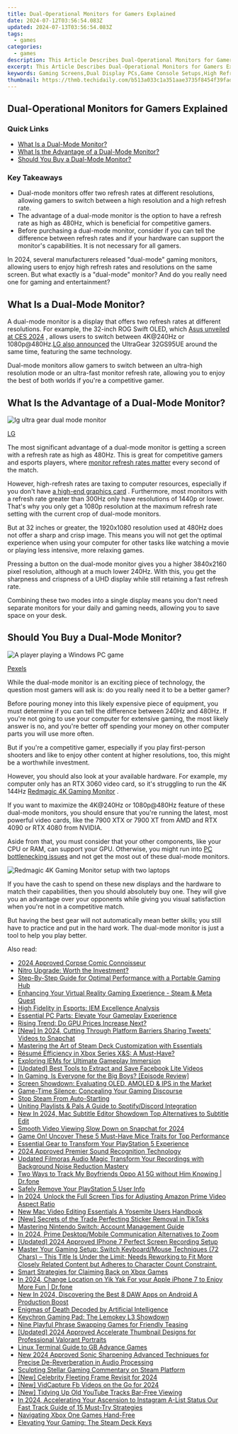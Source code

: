 ```yaml
---
title: Dual-Operational Monitors for Gamers Explained
date: 2024-07-12T03:56:54.083Z
updated: 2024-07-13T03:56:54.083Z
tags:
  - games
categories:
  - games
description: This Article Describes Dual-Operational Monitors for Gamers Explained
excerpt: This Article Describes Dual-Operational Monitors for Gamers Explained
keywords: Gaming Screens,Dual Display PCs,Game Console Setups,High Refresh Rates,Multi-Tasking Monitors,Competitive Edge,Advanced Gaming Tech
thumbnail: https://thmb.techidaily.com/b513a033c1a351aae3735f8454f39fad640e3916330df7f776c432bd4bea35f1.jpg
---
```


## Dual-Operational Monitors for Gamers Explained

### Quick Links

* [What Is a Dual-Mode Monitor?](#what-is-a-dual-mode-monitor)
* [What Is the Advantage of a Dual-Mode Monitor?](#what-is-the-advantage-of-a-dual-mode-monitor)
* [Should You Buy a Dual-Mode Monitor?](#should-you-buy-a-dual-mode-monitor)

### Key Takeaways

* Dual-mode monitors offer two refresh rates at different resolutions, allowing gamers to switch between a high resolution and a high refresh rate.
* The advantage of a dual-mode monitor is the option to have a refresh rate as high as 480Hz, which is beneficial for competitive gamers.
* Before purchasing a dual-mode monitor, consider if you can tell the difference between refresh rates and if your hardware can support the monitor's capabilities. It is not necessary for all gamers.

 In 2024, several manufacturers released "dual-mode" gaming monitors, allowing users to enjoy high refresh rates and resolutions on the same screen. But what exactly is a "dual-mode" monitor? And do you really need one for gaming and entertainment?

## What Is a Dual-Mode Monitor?

 A dual-mode monitor is a display that offers two refresh rates at different resolutions. For example, the 32-inch ROG Swift OLED, which [Asus unveiled at CES 2024](https://rog.asus.com/articles/gaming-monitors/rog-swift-oled-pg39wcdm-pg32ucdp-pg27aqdp/) , allows users to switch between 4K@240Hz or 1080p@480Hz.[LG also announced](https://www.lgnewsroom.com/2023/12/lg-ultragear-unveils-worlds-first-4k-oled-gaming-monitor-with-dual-hz-feature/) the UltraGear 32GS95UE around the same time, featuring the same technology.

 Dual-mode monitors allow gamers to switch between an ultra-high resolution mode or an ultra-fast monitor refresh rate, allowing you to enjoy the best of both worlds if you're a competitive gamer.

## What Is the Advantage of a Dual-Mode Monitor?

![lg ultra gear dual mode monitor](https://static1.makeuseofimages.com/wordpress/wp-content/uploads/2024/01/lg-ultra-gear-dual-mode-monitor.png)

[LG](http://www.lgnewsroom.com/2023/12/lg-ultragear-unveils-worlds-first-4k-oled-gaming-monitor-with-dual-hz-feature/)

 The most significant advantage of a dual-mode monitor is getting a screen with a refresh rate as high as 480Hz. This is great for competitive gamers and esports players, where [monitor refresh rates matter](https://www.makeuseof.com/tag/60hz-vs-144hz/) every second of the match.

 However, high-refresh rates are taxing to computer resources, especially if you don't have [a high-end graphics card](https://www.makeuseof.com/what-is-high-end-graphics-card-how-much-do-they-cost/) . Furthermore, most monitors with a refresh rate greater than 300Hz only have resolutions of 1440p or lower. That's why you only get a 1080p resolution at the maximum refresh rate setting with the current crop of dual-mode monitors.

 But at 32 inches or greater, the 1920x1080 resolution used at 480Hz does not offer a sharp and crisp image. This means you will not get the optimal experience when using your computer for other tasks like watching a movie or playing less intensive, more relaxing games.

 Pressing a button on the dual-mode monitor gives you a higher 3840x2160 pixel resolution, although at a much lower 240Hz. With this, you get the sharpness and crispness of a UHD display while still retaining a fast refresh rate.

 Combining these two modes into a single display means you don't need separate monitors for your daily and gaming needs, allowing you to save space on your desk.

## Should You Buy a Dual-Mode Monitor?

![A player playing a Windows PC game](https://thmb.techidaily.com/db2dfa016aad5526d4e3599a68e42c8f3cfa167590fe6f17711d0d491d279f0c.jpg)

[Pexels](https://www.pexels.com/photo/a-man-playing-a-video-game-on-a-computer-9071739/)

 While the dual-mode monitor is an exciting piece of technology, the question most gamers will ask is: do you really need it to be a better gamer?

 Before pouring money into this likely expensive piece of equipment, you must determine if you can tell the difference between 240Hz and 480Hz. If you're not going to use your computer for extensive gaming, the most likely answer is no, and you're better off spending your money on other computer parts you will use more often.

 But if you're a competitive gamer, especially if you play first-person shooters and like to enjoy other content at higher resolutions, too, this might be a worthwhile investment.

 However, you should also look at your available hardware. For example, my computer only has an RTX 3060 video card, so it's struggling to run the 4K 144Hz [Redmagic 4K Gaming Monitor](https://www.makeuseof.com/redmagic-4k-gaming-monitor-review/) .

 If you want to maximize the 4K@240Hz or 1080p@480Hz feature of these dual-mode monitors, you should ensure that you're running the latest, most powerful video cards, like the 7900 XTX or 7900 XT from AMD and RTX 4090 or RTX 4080 from NVIDIA.

 Aside from that, you must consider that your other components, like your CPU or RAM, can support your GPU. Otherwise, you might run into [PC bottlenecking issues](https://www.makeuseof.com/what-is-bottlenecking-my-pc-how-do-i-fix-it/) and not get the most out of these dual-mode monitors.

![Redmagic 4K Gaming Monitor setup with two laptops](https://static1.makeuseofimages.com/wordpress/wp-content/uploads/wm/2023/07/redmagic-4k-gaming-monitor-setup-with-two-laptops.jpg)

 If you have the cash to spend on these new displays and the hardware to match their capabilities, then you should absolutely buy one. They will give you an advantage over your opponents while giving you visual satisfaction when you're not in a competitive match.

 But having the best gear will not automatically mean better skills; you still have to practice and put in the hard work. The dual-mode monitor is just a tool to help you play better.


<ins class="adsbygoogle"
     style="display:block"
     data-ad-format="autorelaxed"
     data-ad-client="ca-pub-7571918770474297"
     data-ad-slot="1223367746"></ins>



<ins class="adsbygoogle"
     style="display:block"
     data-ad-client="ca-pub-7571918770474297"
     data-ad-slot="8358498916"
     data-ad-format="auto"
     data-full-width-responsive="true"></ins>



<span class="atpl-alsoreadstyle">Also read:</span>
<div><ul>
<li><a href="https://fox-helps.techidaily.com/2024-approved-corpse-comic-connoisseur/"><u>2024 Approved  Corpse Comic Connoisseur</u></a></li>
<li><a href="https://games-able.techidaily.com/nitro-upgrade-worth-the-investment/"><u>Nitro Upgrade: Worth the Investment?</u></a></li>
<li><a href="https://games-able.techidaily.com/step-by-step-guide-for-optimal-performance-with-a-portable-gaming-hub/"><u>Step-By-Step Guide for Optimal Performance with a Portable Gaming Hub</u></a></li>
<li><a href="https://games-able.techidaily.com/enhancing-your-virtual-reality-gaming-experience-steam-and-meta-quest/"><u>Enhancing Your Virtual Reality Gaming Experience - Steam & Meta Quest</u></a></li>
<li><a href="https://games-able.techidaily.com/high-fidelity-in-esports-iem-excellence-analysis/"><u>High Fidelity in Esports: IEM Excellence Analysis</u></a></li>
<li><a href="https://games-able.techidaily.com/essential-pc-parts-elevate-your-gameplay-experience/"><u>Essential PC Parts: Elevate Your Gameplay Experience</u></a></li>
<li><a href="https://games-able.techidaily.com/rising-trend-do-gpu-prices-increase-next/"><u>Rising Trend: Do GPU Prices Increase Next?</u></a></li>
<li><a href="https://twitter-videos.techidaily.com/new-in-2024-cutting-through-platform-barriers-sharing-tweets-videos-to-snapchat/"><u>[New] In 2024, Cutting Through Platform Barriers  Sharing Tweets' Videos to Snapchat</u></a></li>
<li><a href="https://games-able.techidaily.com/mastering-the-art-of-steam-deck-customization-with-essentials/"><u>Mastering the Art of Steam Deck Customization with Essentials</u></a></li>
<li><a href="https://games-able.techidaily.com/resume-efficiency-in-xbox-series-xands-a-must-have/"><u>Résumé Efficiency in Xbox Series X&S: A Must-Have?</u></a></li>
<li><a href="https://games-able.techidaily.com/exploring-iems-for-ultimate-gameplay-immersion/"><u>Exploring IEMs for Ultimate Gameplay Immersion</u></a></li>
<li><a href="https://facebook-clips.techidaily.com/updated-best-tools-to-extract-and-save-facebook-lite-videos/"><u>[Updated] Best Tools to Extract and Save Facebook Lite Videos</u></a></li>
<li><a href="https://games-able.techidaily.com/in-gaming-is-everyone-for-the-big-boys-episode-review/"><u>In Gaming, Is Everyone for the Big Boys? [Episode Review]</u></a></li>
<li><a href="https://games-able.techidaily.com/screen-showdown-evaluating-oled-amoled-and-ips-in-the-market/"><u>Screen Showdown: Evaluating OLED, AMOLED & IPS in the Market</u></a></li>
<li><a href="https://games-able.techidaily.com/game-time-silence-concealing-your-gaming-discourse/"><u>Game-Time Silence: Concealing Your Gaming Discourse</u></a></li>
<li><a href="https://games-able.techidaily.com/stop-steam-from-auto-starting/"><u>Stop Steam From Auto-Starting</u></a></li>
<li><a href="https://discord-videos.techidaily.com/uniting-playlists-and-pals-a-guide-to-spotifydiscord-integration/"><u>Uniting Playlists & Pals  A Guide to Spotify/Discord Integration</u></a></li>
<li><a href="https://video-content-creator.techidaily.com/new-in-2024-mac-subtitle-editor-showdown-top-alternatives-to-subtitle-edit/"><u>New In 2024, Mac Subtitle Editor Showdown Top Alternatives to Subtitle Edit</u></a></li>
<li><a href="https://snapchat-videos.techidaily.com/smooth-video-viewing-slow-down-on-snapchat-for-2024/"><u>Smooth Video Viewing  Slow Down on Snapchat for 2024</u></a></li>
<li><a href="https://games-able.techidaily.com/game-on-uncover-these-5-must-have-mice-traits-for-top-performance/"><u>Game On! Uncover These 5 Must-Have Mice Traits for Top Performance</u></a></li>
<li><a href="https://games-able.techidaily.com/essential-gear-to-transform-your-playstation-5-experience/"><u>Essential Gear to Transform Your PlayStation 5 Experience</u></a></li>
<li><a href="https://extra-guidance.techidaily.com/2024-approved-premier-sound-recognition-technology/"><u>2024 Approved  Premier Sound Recognition Technology</u></a></li>
<li><a href="https://voice-adjusting.techidaily.com/updated-filmoras-audio-magic-transform-your-recordings-with-background-noise-reduction-mastery/"><u>Updated Filmoras Audio Magic Transform Your Recordings with Background Noise Reduction Mastery</u></a></li>
<li><a href="https://android-location-track.techidaily.com/two-ways-to-track-my-boyfriends-oppo-a1-5g-without-him-knowing-drfone-by-drfone-virtual-android/"><u>Two Ways to Track My Boyfriends Oppo A1 5G without Him Knowing | Dr.fone</u></a></li>
<li><a href="https://games-able.techidaily.com/safely-remove-your-playstation-5-user-info/"><u>Safely Remove Your PlayStation 5 User Info</u></a></li>
<li><a href="https://ai-video-apps.techidaily.com/in-2024-unlock-the-full-screen-tips-for-adjusting-amazon-prime-video-aspect-ratio/"><u>In 2024, Unlock the Full Screen Tips for Adjusting Amazon Prime Video Aspect Ratio</u></a></li>
<li><a href="https://video-creation-software.techidaily.com/new-mac-video-editing-essentials-a-yosemite-users-handbook/"><u>New Mac Video Editing Essentials A Yosemite Users Handbook</u></a></li>
<li><a href="https://extra-approaches.techidaily.com/new-secrets-of-the-trade-perfecting-sticker-removal-in-tiktoks/"><u>[New] Secrets of the Trade  Perfecting Sticker Removal in TikToks</u></a></li>
<li><a href="https://games-able.techidaily.com/mastering-nintendo-switch-account-management-guide/"><u>Mastering Nintendo Switch: Account Management Guide</u></a></li>
<li><a href="https://video-capture.techidaily.com/in-2024-prime-desktopmobile-communication-alternatives-to-zoom/"><u>In 2024, Prime Desktop/Mobile Communication Alternatives to Zoom</u></a></li>
<li><a href="https://on-screen-recording.techidaily.com/updated-2024-approved-iphone-7-perfect-screen-recording-setup/"><u>[Updated] 2024 Approved  IPhone 7  Perfect Screen Recording Setup</u></a></li>
<li><a href="https://games-able.techidaily.com/master-your-gaming-setup-switch-keyboardmouse-techniques-72-chars-this-title-is-under-the-limit-needs-reworking-to-fit-more-closely-related-content-but-adhe3/"><u>Master Your Gaming Setup: Switch Keyboard/Mouse Techniques (72 Chars) – This Title Is Under the Limit; Needs Reworking to Fit More Closely Related Content but Adheres to Character Count Constraint.</u></a></li>
<li><a href="https://games-able.techidaily.com/smart-strategies-for-claiming-back-on-xbox-games/"><u>Smart Strategies for Claiming Back on Xbox Games</u></a></li>
<li><a href="https://location-social.techidaily.com/in-2024-change-location-on-yik-yak-for-your-apple-iphone-7-to-enjoy-more-fun-drfone-by-drfone-virtual-ios/"><u>In 2024, Change Location on Yik Yak For your Apple iPhone 7 to Enjoy More Fun | Dr.fone</u></a></li>
<li><a href="https://audio-editing.techidaily.com/new-in-2024-discovering-the-best-8-daw-apps-on-android-a-production-boost/"><u>New In 2024, Discovering the Best 8 DAW Apps on Android A Production Boost</u></a></li>
<li><a href="https://games-able.techidaily.com/enigmas-of-death-decoded-by-artificial-intelligence/"><u>Enigmas of Death Decoded by Artificial Intelligence</u></a></li>
<li><a href="https://games-able.techidaily.com/keychron-gaming-pad-the-lemokey-l3-showdown/"><u>Keychron Gaming Pad: The Lemokey L3 Showdown</u></a></li>
<li><a href="https://games-able.techidaily.com/nine-playful-phrase-swapping-games-for-friendly-teasing/"><u>Nine Playful Phrase Swapping Games for Friendly Teasing</u></a></li>
<li><a href="https://facebook-video-share.techidaily.com/updated-2024-approved-accelerate-thumbnail-designs-for-professional-valorant-portraits/"><u>[Updated] 2024 Approved  Accelerate Thumbnail Designs for Professional Valorant Portraits</u></a></li>
<li><a href="https://games-able.techidaily.com/linux-terminal-guide-to-gb-advance-games/"><u>Linux Terminal Guide to GB Advance Games</u></a></li>
<li><a href="https://audio-shaping.techidaily.com/new-2024-approved-sonic-sharpening-advanced-techniques-for-precise-de-reverberation-in-audio-processing/"><u>New 2024 Approved Sonic Sharpening Advanced Techniques for Precise De-Reverberation in Audio Processing</u></a></li>
<li><a href="https://games-able.techidaily.com/sculpting-stellar-gaming-commentary-on-steam-platform/"><u>Sculpting Stellar Gaming Commentary on Steam Platform</u></a></li>
<li><a href="https://vimeo-videos.techidaily.com/new-celebrity-fleeting-frame-revisit-for-2024/"><u>[New] Celebrity Fleeting Frame Revisit for 2024</u></a></li>
<li><a href="https://facebook-video-content.techidaily.com/new-vidcapture-fb-videos-on-the-go-for-2024/"><u>[New] VidCapture  Fb Videos on the Go for 2024</u></a></li>
<li><a href="https://youtube-lab.techidaily.com/idying-up-old-youtube-tracks-bar-free-viewing/"><u>[New] Tidying Up Old YouTube Tracks  Bar-Free Viewing</u></a></li>
<li><a href="https://instagram-video-recordings.techidaily.com/in-2024-accelerating-your-ascension-to-instagram-a-list-status-our-fast-track-guide-of-15-must-try-strategies/"><u>In 2024, Accelerating Your Ascension to Instagram A-List Status  Our Fast Track Guide of 15 Must-Try Strategies</u></a></li>
<li><a href="https://games-able.techidaily.com/navigating-xbox-one-games-hand-free/"><u>Navigating Xbox One Games Hand-Free</u></a></li>
<li><a href="https://games-able.techidaily.com/elevating-your-gaming-the-steam-deck-keys/"><u>Elevating Your Gaming: The Steam Deck Keys</u></a></li>
</ul></div>
